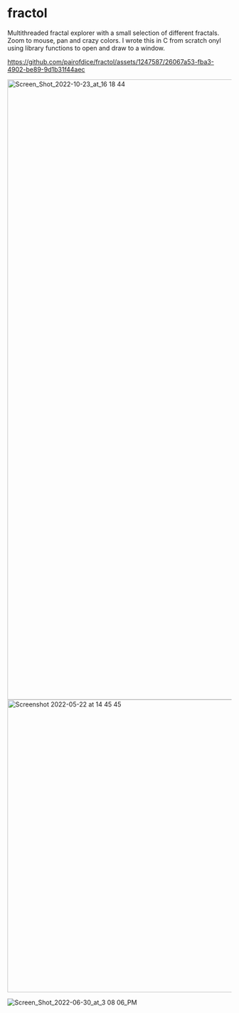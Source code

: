 # fractol
Multithreaded fractal explorer with a small selection of different fractals. Zoom to mouse, pan and crazy colors. I wrote this in C from scratch onyl using library functions to open and draw to a window.

https://github.com/pairofdice/fractol/assets/1247587/26067a53-fba3-4902-be89-9d1b31f44aec

<img width="1392" alt="Screen_Shot_2022-10-23_at_16 18 44" src="https://user-images.githubusercontent.com/1247587/215172112-7b86612f-1209-457d-809c-e13081829a7e.PNG">
<img width="657" alt="Screenshot 2022-05-22 at 14 45 45" src="https://github.com/pairofdice/fractol/assets/1247587/f1ab75d0-c08a-4d2b-824e-ced9741a7f0b">

![Screen_Shot_2022-06-30_at_3 08 06_PM](https://github.com/pairofdice/fractol/assets/1247587/a934b4e9-d3c4-48c0-a05e-b8614136f704)




